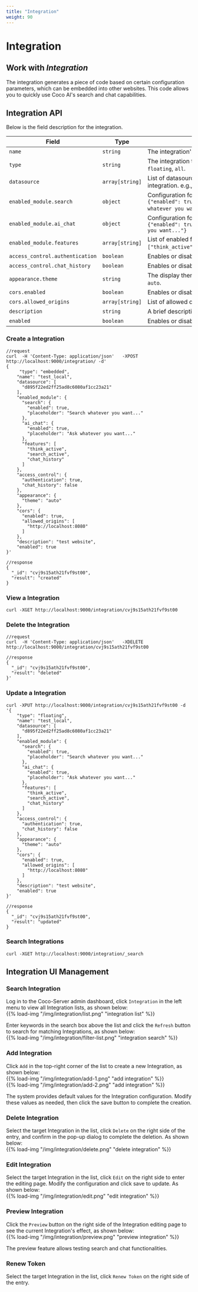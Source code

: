 ```yaml
---
title: "Integration"
weight: 90
---
```


# Integration

## Work with *Integration*

The integration generates a piece of code based on certain configuration parameters, which can be embedded into other websites. This code allows you to quickly use Coco AI's search and chat capabilities.

## Integration API
Below is the field description for the integration.

| **Field**                       | **Type**        | **Description**                                                                                              |
|---------------------------------|-----------------|--------------------------------------------------------------------------------------------------------------|
| `name`                          | `string`        | The integration's name.                                                                                      |
| `type`                          | `string`        | The integration type. Possible values: `embedded`, `floating`, `all`.                                        |
| `datasource`                    | `array[string]` | List of datasource ID associated with the integration. e.g., `["cvei87tath20t2e51cag"]`.                     |
| `enabled_module.search`         | `object`        | Configuration for the search module, e.g., `{"enabled": true,"placeholder": "Search whatever you want..."}`. |
| `enabled_module.ai_chat`        | `object`        | Configuration for the AI chat module, e.g., `{"enabled": true,"placeholder": "Ask whatever you want..."}`    |
| `enabled_module.features`       | `array[string]` | List of enabled features, e.g., `["think_active","search_active","chat_history"]`.                           |
| `access_control.authentication` | `boolean`       | Enables or disables authentication.                                                                          |
| `access_control.chat_history`   | `boolean`       | Enables or disables chat history.                                                                            |
| `appearance.theme`              | `string`        | The display theme. Options: `auto`, `light`, `dark`. e.g., `auto`.                                           |
| `cors.enabled`                  | `boolean`       | Enables or disables CORS requests.                                                                           |
| `cors.allowed_origins`          | `array[string]` | List of allowed origins for CORS requests.                                                                   |
| `description`                   | `string`        | A brief description of the integration.                                                                      |
| `enabled`                       | `boolean`       | Enables or disables the integration.                                                                         |

### Create a Integration

```shell
//request
curl  -H 'Content-Type: application/json'   -XPOST http://localhost:9000/integration/ -d'
{
     "type": "embedded",
    "name": "test_local",
    "datasource": [
      "d895f22ed2ff25ad8c6080af1cc23a21"
    ],
    "enabled_module": {
      "search": {
        "enabled": true,
        "placeholder": "Search whatever you want..."
      },
      "ai_chat": {
        "enabled": true,
        "placeholder": "Ask whatever you want..."
      },
      "features": [
        "think_active",
        "search_active",
        "chat_history"
      ]
    },
    "access_control": {
      "authentication": true,
      "chat_history": false
    },
    "appearance": {
      "theme": "auto"
    },
    "cors": {
      "enabled": true,
      "allowed_origins": [
        "http://localhost:8080"
      ]
    },
    "description": "test website",
    "enabled": true
}'

//response
{
  "_id": "cvj9s15ath21fvf9st00",
  "result": "created"
}
```

### View a Integration
```shell
curl -XGET http://localhost:9000/integration/cvj9s15ath21fvf9st00
```


### Delete the Integration

```shell
//request
curl  -H 'Content-Type: application/json'   -XDELETE http://localhost:9000/integration/cvj9s15ath21fvf9st00 

//response
{
  "_id": "cvj9s15ath21fvf9st00",
  "result": "deleted"
}'
```


### Update a Integration
```shell
curl -XPUT http://localhost:9000/integration/cvj9s15ath21fvf9st00 -d '{
    "type": "floating",
    "name": "test_local",
    "datasource": [
      "d895f22ed2ff25ad8c6080af1cc23a21"
    ],
    "enabled_module": {
      "search": {
        "enabled": true,
        "placeholder": "Search whatever you want..."
      },
      "ai_chat": {
        "enabled": true,
        "placeholder": "Ask whatever you want..."
      },
      "features": [
        "think_active",
        "search_active",
        "chat_history"
      ]
    },
    "access_control": {
      "authentication": true,
      "chat_history": false
    },
    "appearance": {
      "theme": "auto"
    },
    "cors": {
      "enabled": true,
      "allowed_origins": [
        "http://localhost:8080"
      ]
    },
    "description": "test website",
    "enabled": true
}'

//response
{
  "_id": "cvj9s15ath21fvf9st00",
  "result": "updated"
}
```

### Search Integrations
```shell
curl -XGET http://localhost:9000/integration/_search
```

## Integration UI Management

### Search Integration
Log in to the Coco-Server admin dashboard, click `Integration` in the left menu to view all Integration lists, as shown below:  
{{% load-img "/img/integration/list.png" "integration list" %}}

Enter keywords in the search box above the list and click the `Refresh` button to search for matching Integrations, as shown below:  
{{% load-img "/img/integration/filter-list.png" "integration search" %}}


### Add Integration
Click `Add` in the top-right corner of the list to create a new Integration, as shown below:  
{{% load-img "/img/integration/add-1.png" "add integration" %}}  
{{% load-img "/img/integration/add-2.png" "add integration" %}}

The system provides default values for the Integration configuration. Modify these values as needed, then click the save button to complete the creation.


### Delete Integration
Select the target Integration in the list, click `Delete` on the right side of the entry, and confirm in the pop-up dialog to complete the deletion. As shown below:  
{{% load-img "/img/integration/delete.png" "delete integration" %}}


### Edit Integration
Select the target Integration in the list, click `Edit` on the right side to enter the editing page. Modify the configuration and click save to update. As shown below:  
{{% load-img "/img/integration/edit.png" "edit integration" %}}


### Preview Integration
Click the `Preview` button on the right side of the Integration editing page to see the current Integration's effect, as shown below:  
{{% load-img "/img/integration/preview.png" "preview integration" %}}

The preview feature allows testing search and chat functionalities.  

### Renew Token
Select the target Integration in the list, click `Renew Token` on the right side of the entry.
